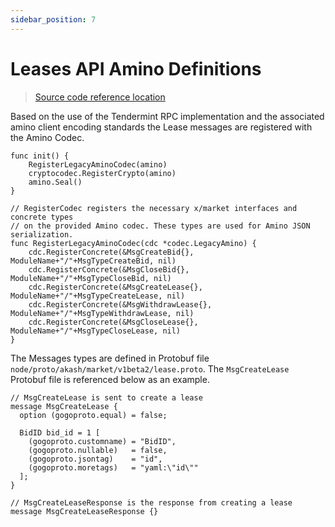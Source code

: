 ```yaml
---
sidebar_position: 7
---
```


# Leases API Amino Definitions

> [Source code reference location](https://github.com/akash-network/node/blob/52d5ee5caa2c6e5a5e59893d903d22fe450d6045/x/market/types/v1beta2/codec.go)

Based on the use of the Tendermint RPC implementation and the associated amino client encoding standards the Lease messages are registered with the Amino Codec.

```
func init() {
	RegisterLegacyAminoCodec(amino)
	cryptocodec.RegisterCrypto(amino)
	amino.Seal()
}

// RegisterCodec registers the necessary x/market interfaces and concrete types
// on the provided Amino codec. These types are used for Amino JSON serialization.
func RegisterLegacyAminoCodec(cdc *codec.LegacyAmino) {
	cdc.RegisterConcrete(&MsgCreateBid{}, ModuleName+"/"+MsgTypeCreateBid, nil)
	cdc.RegisterConcrete(&MsgCloseBid{}, ModuleName+"/"+MsgTypeCloseBid, nil)
	cdc.RegisterConcrete(&MsgCreateLease{}, ModuleName+"/"+MsgTypeCreateLease, nil)
	cdc.RegisterConcrete(&MsgWithdrawLease{}, ModuleName+"/"+MsgTypeWithdrawLease, nil)
	cdc.RegisterConcrete(&MsgCloseLease{}, ModuleName+"/"+MsgTypeCloseLease, nil)
}
```

The Messages types are defined in Protobuf file `node/proto/akash/market/v1beta2/lease.proto`.  The `MsgCreateLease` Protobuf file is referenced below as an example.

```
// MsgCreateLease is sent to create a lease
message MsgCreateLease {
  option (gogoproto.equal) = false;

  BidID bid_id = 1 [
    (gogoproto.customname) = "BidID",
    (gogoproto.nullable)   = false,
    (gogoproto.jsontag)    = "id",
    (gogoproto.moretags)   = "yaml:\"id\""
  ];
}

// MsgCreateLeaseResponse is the response from creating a lease
message MsgCreateLeaseResponse {}
```